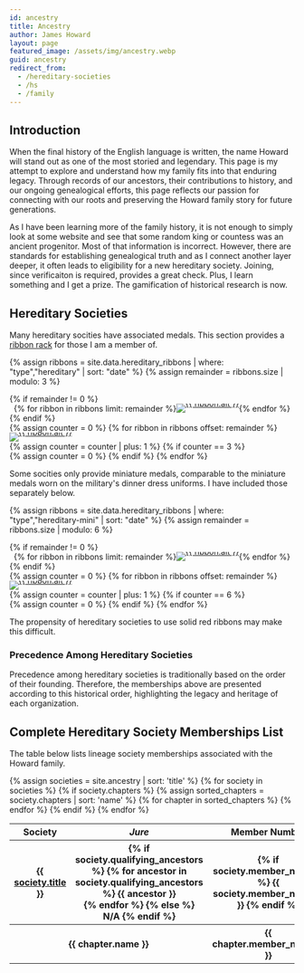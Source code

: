 ```yaml
---
id: ancestry
title: Ancestry
author: James Howard
layout: page
featured_image: /assets/img/ancestry.webp
guid: ancestry
redirect_from:
  - /hereditary-societies
  - /hs
  - /family
---
```


## Introduction

When the final history of the English language is written, the name Howard will
stand out as one of the most storied and legendary. This page is my attempt to
explore and understand how my family fits into that enduring legacy. Through
records of our ancestors, their contributions to history, and our ongoing
genealogical efforts, this page reflects our passion for connecting with our
roots and preserving the Howard family story for future generations.

As I have been learning more of the family history, it is not enough to
simply look at some website and see that some random king or countess
was an ancient progenitor.  Most of that information is incorrect.
However, there are standards for establishing genealogical truth and as
I connect another layer deeper, it often leads to eligibility for a new
hereditary society.  Joining, since verificaiton is required, provides a
great check.  Plus, I learn something and I get a prize.  The
gamification of historical research is now.

## Hereditary Societies

Many hereditary socities have associated medals.  This section provides a
[ribbon rack](https://en.wikipedia.org/wiki/Medal_ribbon) for those I am a
member of.

{% assign ribbons = site.data.hereditary_ribbons | where: "type","hereditary" | sort: "date" %}
{% assign remainder = ribbons.size | modulo: 3 %}
<div class="ribbonrack container mt-3 mb-4">
  {% if remainder != 0 %}
    <div class="row">
      <div class="col-md-12">
        <div class="row" style="display: flex; justify-content: center;">
          {% for ribbon in ribbons limit: remainder %}
          <div class="col-md-4 col-sm-4 col-xs-4 p-1px m-0 text-center" style="line-height: 0px;">
            <a href="{% if ribbon.url %}{{ ribbon.url | relative_url }}{% else %}#{{ ribbon.id }}{% endif %}" class="ribbon">
              <img src="{{ ribbon.img }}" alt="{{ ribbon.alt }}" title="{{ ribbon.alt }}" />
            </a>
          </div>
          {% endfor %}
        </div>
      </div>
    </div>
  {% endif %}

  <div class="row">
    {% assign counter = 0 %}
    {% for ribbon in ribbons offset: remainder %}
          <div class="col-md-4 col-sm-4 col-xs-4 p-1px m-0 text-center" style="line-height: 0px;">
            <a href="{% if ribbon.url %}{{ ribbon.url | relative_url }}{% else %}#{{ ribbon.id }}{% endif %}" class="ribbon">
              <img src="{{ ribbon.img }}" alt="{{ ribbon.alt }}" title="{{ ribbon.alt }}" />
            </a>
          </div>
      {% assign counter = counter | plus: 1 %}
      {% if counter == 3 %}
        </div><div class="row">
        {% assign counter = 0 %}
      {% endif %}
    {% endfor %}
  </div>
</div>

Some socities only provide miniature medals, comparable to the miniature
medals worn on the military's dinner dress uniforms.  I have included
those separately below.

{% assign ribbons = site.data.hereditary_ribbons | where: "type","hereditary-mini" | sort: "date" %}
{% assign remainder = ribbons.size | modulo: 6 %}
<div class="ribbonrack container mt-3 mb-4">
  {% if remainder != 0 %}
    <div class="row">
      <div class="col-md-12">
        <div class="row" style="display: flex; justify-content: center;">
          {% for ribbon in ribbons limit: remainder %}
          <div class="col-md-2 col-sm-2 col-xs-2 p-1px m-0 text-center" style="line-height: 0px;">
            <a href="{% if ribbon.url %}{{ ribbon.url | relative_url }}{% else %}#{{ ribbon.id }}{% endif %}" class="ribbon">
              <img src="{{ ribbon.img }}" alt="{{ ribbon.alt }}" title="{{ ribbon.alt }}" />
            </a>
          </div>
          {% endfor %}
        </div>
      </div>
    </div>
  {% endif %}

  <div class="row">
    {% assign counter = 0 %}
    {% for ribbon in ribbons offset: remainder %}
          <div class="col-md-2 col-sm-2 col-xs-2 p-1px m-0 text-center" style="line-height: 0px;">
            <a href="{% if ribbon.url %}{{ ribbon.url | relative_url }}{% else %}#{{ ribbon.id }}{% endif %}" class="ribbon">
              <img src="{{ ribbon.img }}" alt="{{ ribbon.alt }}" title="{{ ribbon.alt }}" />
            </a>
          </div>
      {% assign counter = counter | plus: 1 %}
      {% if counter == 6 %}
        </div><div class="row">
        {% assign counter = 0 %}
      {% endif %}
    {% endfor %}
  </div>
</div>

The propensity of hereditary societies to use solid red ribbons may make
this difficult.

### Precedence Among Hereditary Societies

Precedence among hereditary societies is traditionally based on the
order of their founding. Therefore, the memberships above are presented
according to this historical order, highlighting the legacy and heritage
of each organization.

## Complete Hereditary Society Memberships List

The table below lists lineage society memberships associated with the Howard
family.

<div id="societies-table" class="table-responsive">
  <div>
    <table class="table align-items-center">
      <thead class="thead-light">
        <tr>
          <th scope="col" width="45%">Society</th>
          <th scope="col" width="40%"><span style="font-style: italic;">Jure</span></th>
          <th scope="col" width="15%" class="text-center">Member Number</th>
        </tr>
      </thead>
      <tbody class="list">
        {% assign societies = site.ancestry | sort: 'title' %}
        {% for society in societies %}
        <tr>
          <th scope="row">
            <div class="align-items-center table-element">
                <span class="name mb-0 text-sm">
                  <a href="{{ society.permalink | relative_url }}">{{ society.title }}</a>
                </span>
            </div>
          </th>
          <th scope="row">
            <div class="align-items-center table-element">
                <span class="name mb-0 text-sm">
                  {% if society.qualifying_ancestors %}
                      {% for ancestor in society.qualifying_ancestors %}
                        {{ ancestor }}<br/>
                      {% endfor %}
                  {% else %}
                    N/A
                  {% endif %}
                </span>
            </div>
          </th>
          <th scope="row">
            <div class="align-items-center table-element text-center">
                <span class="date mb-0 text-sm">
                  {% if society.member_number %}
                    {{ society.member_number }}
                  {% endif %}
                </span>
            </div>
          </th>
        </tr>
        {% if society.chapters %}
          {% assign sorted_chapters = society.chapters | sort: 'name' %}
          {% for chapter in sorted_chapters %}
          <tr>
            <th scope="row" colspan="2" class="pl-5">
              <div class="align-items-center table-element">
                <span class="name mb-0 text-sm">
                  {{ chapter.name }}
                </span>
              </div>
            </th>
            <th scope="row">
              <div class="align-items-center table-element text-center">
                <span class="date mb-0 text-sm">
                  {{ chapter.member_number }}
                </span>
              </div>
            </th>
          </tr>
          {% endfor %}
        {% endif %}
        {% endfor %}
      </tbody>
    </table>
  </div>
</div>

